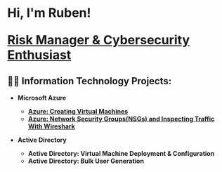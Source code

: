 <h1>Hi, I'm Ruben!

<b><a href="https://www.linkedin.com/in/itsrubenclarke/">Risk Manager & Cybersecurity Enthusiast </a></h1>

<h2>👨‍💻 Information Technology Projects:</h2>

- <b>Microsoft Azure</b>
  - [Azure: Creating Virtual Machines](https://github.com/itsrubenclarke/azure-vm-setup)
  - [Azure: Network Security Groups(NSGs) and Inspecting Traffic With Wireshark](https://github.com/itsrubenclarke/azure-network-traffic-analysis)
 
- <b>Active Directory</b>
  - Active Directory: Virtual Machine Deployment & Configuration
  - Active Directory: Bulk User Generation



